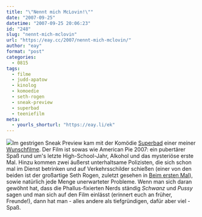 ```yaml
---
title: "\"Nennt mich McLovin!\""
date: "2007-09-25"
datetime: "2007-09-25 20:06:23"
id: "248"
slug: "nennt-mich-mclovin"
url: "https://eay.cc/2007/nennt-mich-mclovin/"
author: "eay"
format: "post"
categories:
  - 0815
tags:
  - filme
  - judd-apatow
  - kinolog
  - komoedie
  - seth-rogen
  - sneak-preview
  - superbad
  - teeniefilm
meta:
  - yourls_shorturl: "https://eay.li/ek"
---
```


![](/uploads/2007/superbad.jpg)Im gestrigen Sneak Preview kam mit der Komödie [Superbad](http://www.imdb.com/title/tt0829482/) einer meiner [Wunschfilme](http://twitter.com/Eay/statuses/290431652). Der Film ist sowas wie American Pie 2007: ein pubertärer Spaß rund um's letzte High-School-Jahr, Alkohol und das mysteriöse erste Mal. Hinzu kommen zwei äußerst unterhaltsame Polizisten, die sich schon mal im Dienst betrinken und auf Verkehrsschilder schießen (einer von den beiden ist der großartige Seth Rogen, zuletzt gesehen in [Beim ersten Mal](//eay.cc/2007/das-kind-schaukeln/)), sowie natürlich jede Menge unerwarteter Probleme. Wenn man sich daran gewöhnt hat, dass die Phallus-fixierten Nerds ständig _Schwanz_ und _Pussy_ sagen und man sich auf den Film einlässt (erinnert euch an früher, Freunde!), dann hat man - alles andere als tiefgründigen, dafür aber viel - Spaß.
